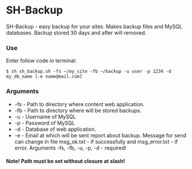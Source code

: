 SH-Backup
=========

SH-Backup - easy backup for your sites. Makes backup files and MySQL databases. Backup stored 30 days and after will removed.

### Use
Enter follow code in terminal:
```
$ sh sh_backup.sh -fs ~/my_site -fb ~/backup -u user -p 1234 -d my_db_name [-e name@mail.com]
```

### Arguments
+ -fs - Path to directory where content web application.
+ -fb - Path to directory where will be stored backups.
+ -u - Username of MySQL
+ -p - Password of MySQL
+ -d - Database of web application.
+ -e - Email at which will be sent report about backup. Message for send can change in file msg_ok.txt - if successfully and msg_error.txt - if error.
Arguments  -fs, -fb, -u, -p, -d - required!

#### Note! Path must be set without closure at slash!
